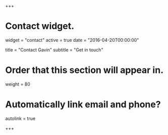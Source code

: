 +++
# Contact widget.
widget = "contact"
active = true
date = "2016-04-20T00:00:00"

title = "Contact Gavin"
subtitle = "Get in touch"

# Order that this section will appear in.
weight = 80

# Automatically link email and phone?
autolink = true

+++
